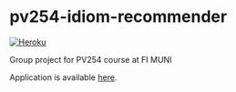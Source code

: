 # pv254-idiom-recommender
[![Heroku](http://heroku-badge.herokuapp.com/?app=pv254-idiom-recommender&svg=1)](https://pv254-idiom-recommender.herokuapp.com/)

Group project for PV254 course at FI MUNI

Application is available [here](https://pv254-idiom-recommender.herokuapp.com/).
